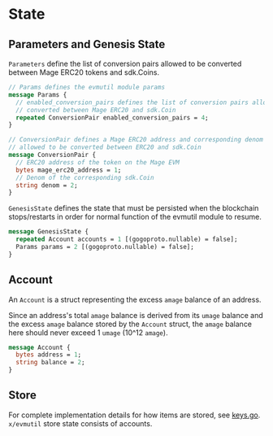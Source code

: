<!--
order: 2
-->

# State

## Parameters and Genesis State

`Parameters` define the list of conversion pairs allowed to be converted between Mage ERC20 tokens and sdk.Coins.

```protobuf
// Params defines the evmutil module params
message Params {
  // enabled_conversion_pairs defines the list of conversion pairs allowed to be
  // converted between Mage ERC20 and sdk.Coin
  repeated ConversionPair enabled_conversion_pairs = 4;
}

// ConversionPair defines a Mage ERC20 address and corresponding denom that is
// allowed to be converted between ERC20 and sdk.Coin
message ConversionPair {
  // ERC20 address of the token on the Mage EVM
  bytes mage_erc20_address = 1;
  // Denom of the corresponding sdk.Coin
  string denom = 2;
}
```

`GenesisState` defines the state that must be persisted when the blockchain stops/restarts in order for normal function of the evmutil module to resume.

```protobuf
message GenesisState {
  repeated Account accounts = 1 [(gogoproto.nullable) = false];
  Params params = 2 [(gogoproto.nullable) = false];
}
```

## Account

An `Account` is a struct representing the excess `amage` balance of an address.

Since an address's total `amage` balance is derived from its `umage` balance and the excess `amage` balance stored by the `Account` struct, the `amage` balance here should never exceed 1 `umage` (10^12 `amage`).

```protobuf
message Account {
  bytes address = 1;
  string balance = 2;
}
```

## Store

For complete implementation details for how items are stored, see [keys.go](../types/keys.go). `x/evmutil` store state consists of accounts.
